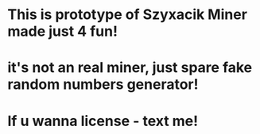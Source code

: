 # This is prototype of Szyxacik Miner made just 4 fun!
# it's not an real miner, just spare fake random numbers generator!
# If u wanna license - text me!
